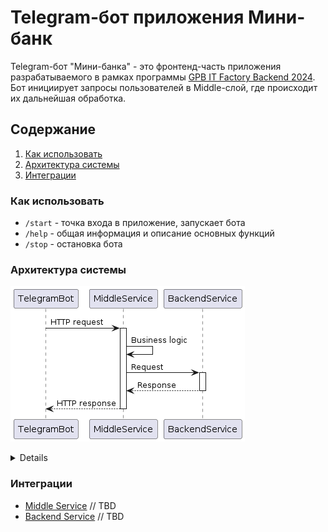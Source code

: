 # Telegram-бот приложения Мини-банк

Telegram-бот "Мини-банка" - это фронтенд-часть приложения разрабатываемого в рамках программы [GPB IT Factory Backend 2024](https://gpb.fut.ru/itfactory/backend).
Бот инициирует запросы пользователей в Middle-слой, где происходит их дальнейшая обработка.


## Содержание

1. [Как использовать](#как-использовать)
2. [Архитектура системы](#архитектура-системы)
3. [Интеграции](#интеграции)


### Как использовать

- `/start` - точка входа в приложение, запускает бота
- `/help` - общая информация и описание основных функций
- `/stop` - остановка бота


### Архитектура системы

![](src/main/resources/plantuml/architecture.png)

<details>

```plantuml
@startuml architecture
participant TelegramBot
participant MiddleService
participant BackendService

TelegramBot -> MiddleService: HTTP request
activate MiddleService

MiddleService -> MiddleService: Business logic

MiddleService -> BackendService: Request
activate BackendService

BackendService --> MiddleService: Response
deactivate BackendService

MiddleService --> TelegramBot: HTTP response
deactivate MiddleService
@enduml
```
</details>


### Интеграции

- [Middle Service]() // TBD
- [Backend Service]() // TBD
